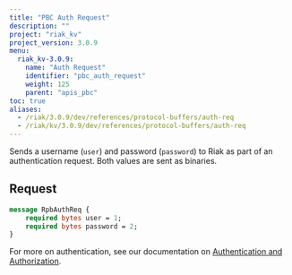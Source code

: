 ```yaml
---
title: "PBC Auth Request"
description: ""
project: "riak_kv"
project_version: 3.0.9
menu:
  riak_kv-3.0.9:
    name: "Auth Request"
    identifier: "pbc_auth_request"
    weight: 125
    parent: "apis_pbc"
toc: true
aliases:
  - /riak/3.0.9/dev/references/protocol-buffers/auth-req
  - /riak/kv/3.0.9/dev/references/protocol-buffers/auth-req
---
```


Sends a username (`user`) and password (`password`) to Riak as part of
an authentication request. Both values are sent as binaries.

## Request

```protobuf
message RpbAuthReq {
    required bytes user = 1;
    required bytes password = 2;
}
```

For more on authentication, see our documentation on [Authentication and Authorization]({{<baseurl>}}riak/kv/3.0.9/using/security/basics).




